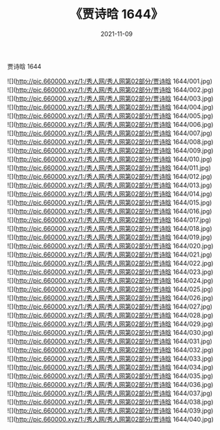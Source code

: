 ﻿---
layout: post
title:  《贾诗晗 1644》
date:   2021-11-09
img: http://pic.660000.xyz/1:/秀人网/秀人网第02部分/贾诗晗 1644/000.jpg
categories: [美女, 清纯, 唯美]
---

贾诗晗 1644

  ![](http://pic.660000.xyz/1:/秀人网/秀人网第02部分/贾诗晗 1644/001.jpg) <br> ![](http://pic.660000.xyz/1:/秀人网/秀人网第02部分/贾诗晗 1644/002.jpg) <br> ![](http://pic.660000.xyz/1:/秀人网/秀人网第02部分/贾诗晗 1644/003.jpg) <br> ![](http://pic.660000.xyz/1:/秀人网/秀人网第02部分/贾诗晗 1644/004.jpg) <br> ![](http://pic.660000.xyz/1:/秀人网/秀人网第02部分/贾诗晗 1644/005.jpg) <br> ![](http://pic.660000.xyz/1:/秀人网/秀人网第02部分/贾诗晗 1644/006.jpg) <br> ![](http://pic.660000.xyz/1:/秀人网/秀人网第02部分/贾诗晗 1644/007.jpg) <br> ![](http://pic.660000.xyz/1:/秀人网/秀人网第02部分/贾诗晗 1644/008.jpg) <br> ![](http://pic.660000.xyz/1:/秀人网/秀人网第02部分/贾诗晗 1644/009.jpg) <br> ![](http://pic.660000.xyz/1:/秀人网/秀人网第02部分/贾诗晗 1644/010.jpg) <br> ![](http://pic.660000.xyz/1:/秀人网/秀人网第02部分/贾诗晗 1644/011.jpg) <br> ![](http://pic.660000.xyz/1:/秀人网/秀人网第02部分/贾诗晗 1644/012.jpg) <br> ![](http://pic.660000.xyz/1:/秀人网/秀人网第02部分/贾诗晗 1644/013.jpg) <br> ![](http://pic.660000.xyz/1:/秀人网/秀人网第02部分/贾诗晗 1644/014.jpg) <br> ![](http://pic.660000.xyz/1:/秀人网/秀人网第02部分/贾诗晗 1644/015.jpg) <br> ![](http://pic.660000.xyz/1:/秀人网/秀人网第02部分/贾诗晗 1644/016.jpg) <br> ![](http://pic.660000.xyz/1:/秀人网/秀人网第02部分/贾诗晗 1644/017.jpg) <br> ![](http://pic.660000.xyz/1:/秀人网/秀人网第02部分/贾诗晗 1644/018.jpg) <br> ![](http://pic.660000.xyz/1:/秀人网/秀人网第02部分/贾诗晗 1644/019.jpg) <br> ![](http://pic.660000.xyz/1:/秀人网/秀人网第02部分/贾诗晗 1644/020.jpg) <br> ![](http://pic.660000.xyz/1:/秀人网/秀人网第02部分/贾诗晗 1644/021.jpg) <br> ![](http://pic.660000.xyz/1:/秀人网/秀人网第02部分/贾诗晗 1644/022.jpg) <br> ![](http://pic.660000.xyz/1:/秀人网/秀人网第02部分/贾诗晗 1644/023.jpg) <br> ![](http://pic.660000.xyz/1:/秀人网/秀人网第02部分/贾诗晗 1644/024.jpg) <br> ![](http://pic.660000.xyz/1:/秀人网/秀人网第02部分/贾诗晗 1644/025.jpg) <br> ![](http://pic.660000.xyz/1:/秀人网/秀人网第02部分/贾诗晗 1644/026.jpg) <br> ![](http://pic.660000.xyz/1:/秀人网/秀人网第02部分/贾诗晗 1644/027.jpg) <br> ![](http://pic.660000.xyz/1:/秀人网/秀人网第02部分/贾诗晗 1644/028.jpg) <br> ![](http://pic.660000.xyz/1:/秀人网/秀人网第02部分/贾诗晗 1644/029.jpg) <br> ![](http://pic.660000.xyz/1:/秀人网/秀人网第02部分/贾诗晗 1644/030.jpg) <br> ![](http://pic.660000.xyz/1:/秀人网/秀人网第02部分/贾诗晗 1644/031.jpg) <br> ![](http://pic.660000.xyz/1:/秀人网/秀人网第02部分/贾诗晗 1644/032.jpg) <br> ![](http://pic.660000.xyz/1:/秀人网/秀人网第02部分/贾诗晗 1644/033.jpg) <br> ![](http://pic.660000.xyz/1:/秀人网/秀人网第02部分/贾诗晗 1644/034.jpg) <br> ![](http://pic.660000.xyz/1:/秀人网/秀人网第02部分/贾诗晗 1644/035.jpg) <br> ![](http://pic.660000.xyz/1:/秀人网/秀人网第02部分/贾诗晗 1644/036.jpg) <br> ![](http://pic.660000.xyz/1:/秀人网/秀人网第02部分/贾诗晗 1644/037.jpg) <br> ![](http://pic.660000.xyz/1:/秀人网/秀人网第02部分/贾诗晗 1644/038.jpg) <br> ![](http://pic.660000.xyz/1:/秀人网/秀人网第02部分/贾诗晗 1644/039.jpg) <br> ![](http://pic.660000.xyz/1:/秀人网/秀人网第02部分/贾诗晗 1644/040.jpg) <br>